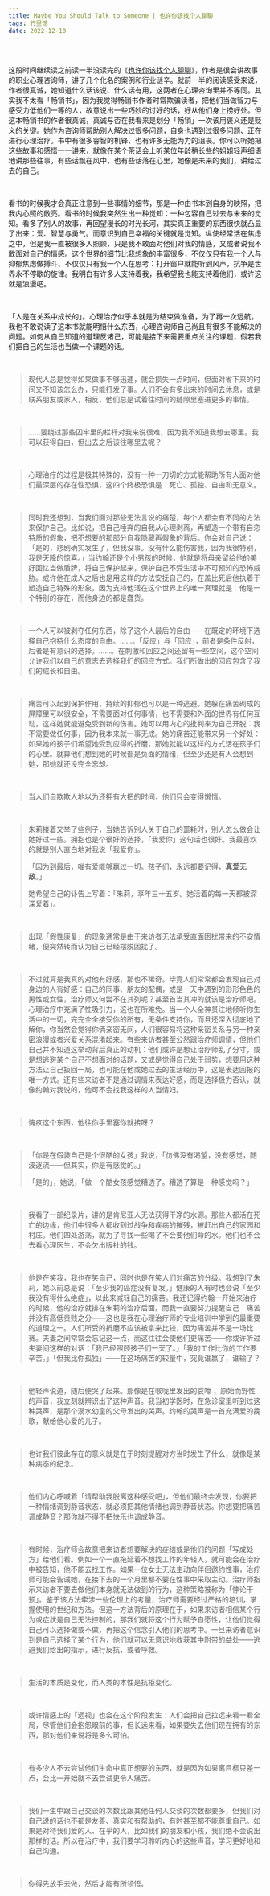 ```yaml
---
title: Maybe You Should Talk to Someone | 也许你该找个人聊聊
tags: 竹里馆
date: 2022-12-10
---
```


<br/>

这段时间继续读之前读一半没读完的《[也许你该找个人聊聊](https://book.douban.com/subject/35481512/)》，作者是很会讲故事的职业心理咨询师，讲了几个化名的案例和行业谜辛。就前一半的阅读感受来说，作者很真诚，她知道什么话该说、什么话有用，这两者在心理咨询里并不等同。其实我不太看「畅销书」，因为我觉得畅销书作者时常欺骗读者，把他们当做智力与感受力低他们一等的人，故意说出一些巧妙的讨好的话，好从他们身上捞好处。但这本畅销书的作者很真诚，真诚与否在我看来是划分「畅销」一次该用褒义还是贬义的关键。她作为咨询师帮助别人解决过很多问题，自身也遇到过很多问题、正在进行心理治疗。书中有很多睿智的机锋、也有许多无能为力的沮丧。你可以听她把这些故事和感悟一一讲来，就像在某个茶话会上听某位年龄稍长些的姐姐轻声细语地讲那些往事，有些话飘在风中，也有些话落在心里，她像是未来的我们，讲给过去的自己。

<br/>

看书的时候我才会真正注意到一些事情的细节，那是一种由书本到自身的映照，把我内心照的敞亮。看书的时候我突然生出一种觉知：一种包容自己过去与未来的觉知。看多了别人的故事，再回望漫长的时光长河，其实真正重要的东西很快就凸显了出来：爱、智慧与勇气。而意识到自己幸福的关键就是觉知。纵使经常活在焦虑之中，但是我一直被很多人照顾，只是我不敢面对他们对我的情感，又或者说我不敢面对自己的情感。这个世界的细节比我想象的丰富很多，不仅仅只有我一个人与抑郁焦虑做搏斗、不仅仅只有我一个人在思考：打开窗户就能听到风声，抗争是世界永不停歇的旋律。我明白有许多人支持着我，我希望我也能支持着他们，或许这就是浪漫吧。

<br/>

「人是在关系中成长的」。心理治疗似乎本就是为结束做准备，为了再一次远航。我也不敢说读了这本书就能明悟什么东西，心理咨询师自己尚且有很多不能解决的问题。如何从自己知道的道理反诸己，可能是接下来需要重点关注的课题，假若我们把自己的生活也当做一个课题的话。

<br/>

> 现代人总是觉得如果做事不够迅速，就会损失一点时间，但面对省下来的时间又不知该怎么办，只能打发了事。人们不会有多出来的时间去休息，或是联系朋友或家人，相反，他们总是试着往时间的缝隙里塞进更多的事情。
>

<br/>

> ……要绕过那些囚牢里的栏杆对我来说很难，因为我不知道我想去哪里。我可以获得自由，但出去之后该往哪里去呢？

<br/>

> 心理治疗的过程是极其特殊的，没有一种一刀切的方式能帮助所有人面对他们最深层的存在性恐惧，这四个终极恐惧是：死亡、孤独、自由和无意义。
>

<br/>

> 同时我还想到，当我们面对那些无法言说的痛楚，每个人都会有不同的方法来保护自己。比如说，把自己唾弃的自我从心理剥离，再塑造一个带有自恋特质的假象，把不想要的那部分自我隐藏再假象的背后。你会对自己说：「是的，悲剧确实发生了，但我没事。没有什么能伤害我，因为我很特别，我是天降的惊喜。」当约翰还是个小男孩的时候，他就是将母亲留给他的美好回忆当做盾牌，将自己保护起来，保护自己不受生活中不可预知的恐怖威胁。或许他在成人之后也是用这样的方法安抚自己的，在盖比死后他执着于塑造自己特殊的形象，因为支持他活在这个世界上的唯一真理就是：他是一个特别的存在，而他身边的都是蠢货。
>

<br/>

> 一个人可以被剥夺任何东西，除了这个人最后的自由——在既定的环境下选择自己抱持什么态度的自由。……。「反应」与「回应」，前者是条件反射，后者是有意识的选择。……。在刺激和回应之间还留有一些空间，这个空间允许我们以自己的意志去选择我们的回应方式。我们所做出的回应包含了我们的成长和自由。
>

<br/>

> 痛苦可以起到保护作用，持续的抑郁也可以是一种逃避。她躲在痛苦砌成的屏障里可以很安全，不需要面对任何事情，也不需要和外面的世界有任何互动，这样她就能避免受到新的伤害。她可以用内心的批判来为自己开脱：我不需要做任何事，因为我本来就一事无成。她的痛苦还能带来另一个好处：如果她的孩子们希望她受到应得的折磨，那她就能以这样的方式活在孩子们的心里。就算他们想到她的时候都是负面的情绪，但至少还是有人会想到她，那她就还没完全忘却。
>

<br/>

> 当人们自欺欺人地以为还拥有大把的时间，他们只会变得懒惰。
>

<br/>

> 朱莉接着又举了些例子，当她告诉别人关于自己的噩耗时，别人怎么做会让她好过一些。拥抱也是个很好的选择，「我爱你」这句话也很好。我最喜欢的就是别人直白地对我说「我爱你」。
>
> 「因为到最后，唯有爱能够赢过一切。孩子们，永远都要记得，**真爱无敌**。」
>
> 她希望自己的讣告上写着：「朱莉，享年三十五岁。她活着的每一天都被深深爱着」。

<br/>

> 出现「假性康复」的现象通常是由于来访者无法承受直面困扰带来的不安情绪，便突然转而认为自己已经摆脱困扰了。
>

<br/>

> 不过就算是我真的对他有好感，那也不稀奇。毕竟人们常常都会发现自己对身边的人有好感：自己的同事、朋友的配偶，或是一天中遇到的形形色色的男性或女性，治疗师又何尝不在其列呢？甚至首当其冲的就该是治疗师吧。心理治疗中充满了性吸引力，这也在所难免。当一个人全神贯注地倾听你生活中的一切，完完全全接受你的所有，无条件支持你，而且还深入彻底地了解你，你当然会觉得你俩亲密无间，人们很容易将这种亲密关系与另一种亲密浪漫或者兴爱关系混淆起来。有些来访者甚至公然跟治疗师调情，但他们自己并不知道这举动背后真正的动机：他们或许是想让治疗师乱了分寸，或是想逃避某个自己不想面对的话题，又或是觉得自己处于弱势，想要用这种方法让自己扳回一局，也可能在他或她过去的生活经历中，这是表达回报的唯一方式。还有些来访者不是通过调情来表达好感，而是选择极力否认，就像约翰对我说的，他可不会找我这样的人当情妇。
>

<br/>

> 愧疚这个东西，他往你手里塞你就接呀？
>

<br/>

> 「你是在假装自己是个很酷的女孩」我说，「仿佛没有渴望，没有感觉，随波逐流——但其实，你是有感觉的。」
>
> 「是的」，她说，「做一个酷女孩感觉糟透了。糟透了算是一种感觉吗？」

<br/>

> 我看了一部纪录片，讲的是肯尼亚人无法获得干净的水源。那些人都活在死亡的边缘，他们中很多人都收到过战争和疾病的摧残，被赶出自己的家园和村庄。他们四处游荡，就为了寻找一些喝了不会要他们命的水。他们也不会去看心理医生，不会欠出版社的钱。
>

<br/>

> 他是在笑我，我也在笑自己，同时也是在笑人们对痛苦的分级。我想到了朱莉，她以前总是说：「至少我的癌症没有复发。」健康的人有时也会说「至少我没有得什么绝症」，以此来减轻自己的痛苦。我还记得约翰一开始来治疗的时候，他的治疗就排在朱莉的治疗后面。而我一直要努力提醒自己：痛苦并没有高低贵贱之分——这也是我在心理治疗师的专业培训中学到的最重要的道理之一。人们所受的折磨不应该被拿来比较，因为痛苦并不是一场比赛。夫妻之间常常会忘记这一点，而这往往会使他们更痛苦——你或许听过夫妻间这样的对话：「我已经照顾孩子们一天了。」「我的工作比你的工作要辛苦。」「但我比你孤独」——在这场痛苦的较量中，究竟谁赢了，谁输了？
>

<br/>

> 他轻声说道，随后便哭了起来。那像是在喉咙里发出的哀嚎 ，原始而野性的声音，我立刻就辨识出了这种声音。我当初学医时，在急诊室里听到过这种哭声，是那个溺水幼童的父母发出的哭声。约翰的哭声是一首充满爱的挽歌，献给他心爱的儿子。

<br/>

> 也许我们彼此存在的意义就是在于时刻提醒对方当时发生了什么，就像是某种病态的纪念。
>

<br/>

> 他们内心呼喊着「请帮助我脱离这种感受吧」，但他们最终会发现，你要把一种情绪调到静音状态，就必须把其他情绪也调到静音状态。你想要把痛苦调成静音？那你就不得不把快乐也调成静音。
>

<br/>

> 有时候，治疗师会故意把来访者想要解决的症结或是他们的问题「写成处方」给他们看。例如一个一直拖延着不想找工作的年轻人，就可能会在治疗中被告知，他不能去找工作。如果一位女士无法主动向伴侣邀约性事，治疗师可能会告诫她，在接下去的一个月里都不要在性事中采取主动。治疗师指示来访者不要去做他们本身就无法做到的行为，这种策略被称为「悖论干预」。鉴于该方法牵涉一些伦理上的考量，治疗师需要经过严格的培训，掌握使用的世纪和方法。但这一方法背后的原理在于，如果来访者相信某个行为或症状是自己无法控制的，那我们就将这个行为赋予自愿性，让他们觉得自己可以选择做或不做，再把这个信念引入他们的思考中。一旦来访者意识到是自己选择了某个行为，他们就可以无意识地收获其中附带的益处——逃避我们给出的指示，进行反抗，或者呼救。
>

<br/>

> 生活的本质是变化，而人类的本性是抗拒变化。
>

<br/>

> 或许情感上的「远视」也会在这个阶段发生：人们会把自己拉远来看一看全局，尽管他们会抱怨眼前的事，但长远来看，如果要失去他们现在拥有的东西，那对他们来说将是多么可怕。
>

<br/>

> 有多少人不去尝试他们生命中真正想要的东西，就是因为如果离目标只差一点，会比一开始就不去尝试更令人痛苦。
>

<br/>

> 我们一生中跟自己交谈的次数比跟其他任何人交谈的次数都要多，但我们对自己说的话也不都是友善、真实和有帮助的，有时甚至都不能尊重自己。如果是对待我们爱的人、在乎的人，比如我们的朋友和小孩，我们绝不会说出那样的话。所以在治疗中，我们要学习聆听内心的这些声音，学习更好地和自己沟通。
>

<br/>

> 你得先放手去做，然后才能有所领悟。